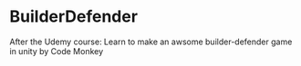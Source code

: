 # BuilderDefender
After the Udemy course: Learn to make an awsome builder-defender game in unity by Code Monkey
